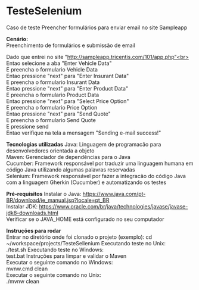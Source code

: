 # TesteSelenium



Caso de teste
Preencher formulários para enviar email no site Sampleapp

<b>Cenário:</b><br>
Preenchimento de formulários e submissão de email

 Dado que entrei no site "http://sampleapp.tricentis.com/101/app.php"<br>
 Entao selecione a aba "Enter Vehicle Data"<br>
 E preencha o formulario Vehicle Data<br>
 Entao pressione "next" para "Enter Insurant Data"<br>
 E preencha o formulario Insurant Data<br>
 Entao pressione "next" para "Enter Product Data"<br>
 E preencha o formulario Product Data<br>
 Entao pressione "next" para "Select Price Option"<br>
 E preencha o formulario Price Option<br>
 Entao pressione "next" para "Send Quote"<br>
 E preencha o formulario Send Quote<br>
 E pressione send<br>
 Entao verifique na tela a mensagem "Sending e-mail success!"<br>


<b>Tecnologias utilizadas</b>
Java: Linguagem de programacão para desenvolvedores orientada a objeto<br>
Maven: Gerenciador de dependências para o Java<br>
Cucumber: Framework responsável por traduzir uma linguagem humana em código Java utilizando algumas palavras reservadas<br>
Selenium: Framework responsável por fazer a integracão do código Java com a linguagem Gherkin (Cucumber) e automatizando os testes<br>

<b>Pré-requisitos</b>
Instalar o Java: https://www.java.com/pt-BR/download/ie_manual.jsp?locale=pt_BR<br>
Instalar JDK: https://www.oracle.com/br/java/technologies/javase/javase-jdk8-downloads.html<br>
Verificar se o JAVA_HOME está configurado no seu computador<br>


<b>Instruções para rodar</b><br>
Entrar no diretório onde foi clonado o projeto (exemplo):
cd ~/workspace/projects/TesteSellenium
Executando teste no Unix:<br>
./test.sh
Executando teste no Windows:<br>
test.bat
Instruções para limpar e validar o Maven<br>
Executar o seguinte comando no Windows:<br>
mvnw.cmd clean<br>
Executar o seguinte comando no Unix:<br>
./mvnw clean


